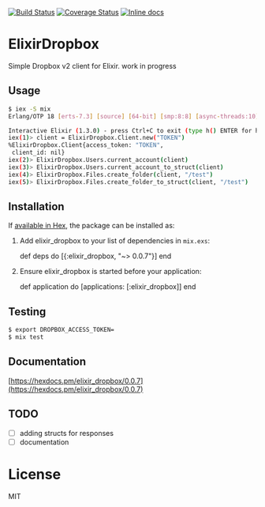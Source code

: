 [![Build Status](https://travis-ci.org/sger/elixir_dropbox.svg?branch=master)](https://travis-ci.org/sger/elixir_dropbox)
[![Coverage Status](https://coveralls.io/repos/github/sger/elixir_dropbox/badge.svg?branch=master)](https://coveralls.io/github/sger/elixir_dropbox?branch=master)
[![Inline docs](http://inch-ci.org/github/sger/elixir_dropbox.svg)](http://inch-ci.org/github/sger/elixir_dropbox)

# ElixirDropbox

 Simple Dropbox v2 client for Elixir.
 work in progress

## Usage

```sh
$ iex -S mix
Erlang/OTP 18 [erts-7.3] [source] [64-bit] [smp:8:8] [async-threads:10] [hipe] [kernel-poll:false] [dtrace]

Interactive Elixir (1.3.0) - press Ctrl+C to exit (type h() ENTER for help)
iex(1)> client = ElixirDropbox.Client.new("TOKEN")
%ElixirDropbox.Client{access_token: "TOKEN",
 client_id: nil}
iex(2)> ElixirDropbox.Users.current_account(client)
iex(3)> ElixirDropbox.Users.current_account_to_struct(client)
iex(4)> ElixirDropbox.Files.create_folder(client, "/test")
iex(5)> ElixirDropbox.Files.create_folder_to_struct(client, "/test")
```

## Installation

If [available in Hex](https://hex.pm/docs/publish), the package can be installed as:

  1. Add elixir_dropbox to your list of dependencies in `mix.exs`:

        def deps do
          [{:elixir_dropbox, "~> 0.0.7"}]
        end

  2. Ensure elixir_dropbox is started before your application:

        def application do
          [applications: [:elixir_dropbox]]
        end

## Testing

```sh
$ export DROPBOX_ACCESS_TOKEN=
$ mix test
```

## Documentation

[https://hexdocs.pm/elixir_dropbox/0.0.7](https://hexdocs.pm/elixir_dropbox/0.0.7)

## TODO
- [ ] adding structs for responses
- [ ] documentation

# License

MIT
